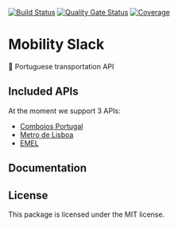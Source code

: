 
[![Build Status](https://travis-ci.com/arturarede/mobility-slack.svg?token=8YLktDDQipLLgFGN1NpP&branch=main)](https://travis-ci.com/arturarede/mobility-slack)
[![Quality Gate Status](https://sonarcloud.io/api/project_badges/measure?project=arturarede_app&metric=alert_status&token=267804389ef4cfe664784c6569c143ed33ef3ef2)](https://sonarcloud.io/dashboard?id=arturarede_app)
[![Coverage](https://sonarcloud.io/api/project_badges/measure?project=arturarede_app&metric=coverage&token=267804389ef4cfe664784c6569c143ed33ef3ef2)](https://sonarcloud.io/dashboard?id=arturarede_app)

# Mobility Slack
🚉 Portuguese transportation API

## Included APIs
At the moment we support 3 APIs:

- [Comboios Portugal](https://www.infraestruturasdeportugal.pt/)
- [Metro de Lisboa](https://api.metrolisboa.pt/store/)
- [EMEL](https://emel.city-platform.com/opendata/)

## Documentation

## License
This package is licensed under the MIT license.
